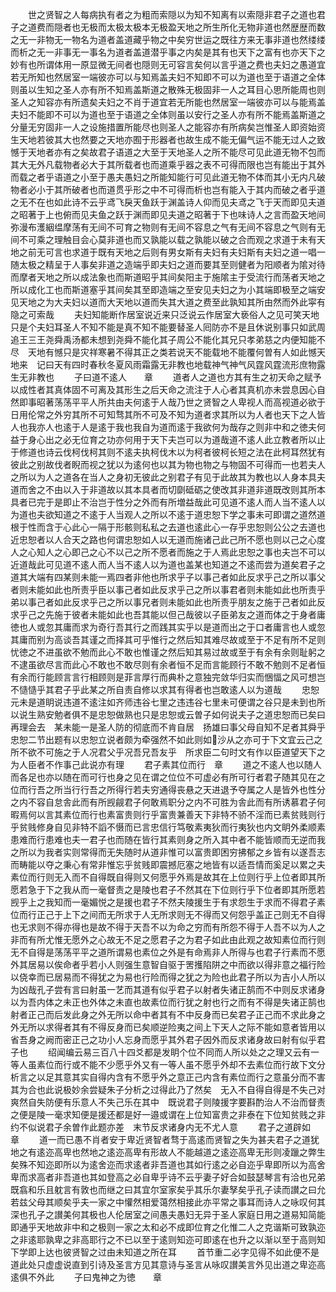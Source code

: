 <!-- { "loadSidebar": true } -->
　　世之贤智之人每病执有者之为粗而索隠以为知不知离有以索隠非君子之道也君子之道费而隠者也无极而太极太极本无极盈天地之所生所化无物非道也然歴歴而数之无一非物无一物名为道者盖道藏乎物之中矣穷世运之既往方来无事非道也然缕缕而析之无一非事无一事名为道者盖道潜乎事之内矣是其有也天下之富有也亦天下之妙有也所谓体用一原显微无间者也隠则无可容言矣何以言乎道之费也夫妇之愚道宜若无所知也然居室一端彼亦可以与知焉盖夫妇不知即不可以为道也至于语道之全体则虽以生知之圣人亦有所不知焉盖斯道之散殊无极固非一人之耳目心思所能周也则圣人之知容亦有所遗矣夫妇之不肖于道宜若无所能也然居室一端彼亦可以与能焉盖夫妇不能即不可以为道也至于语道之全体则虽以安行之圣人亦有所不能焉盖斯道之分量无穷固非一人之设施措置所能尽也则圣人之能容亦有所病矣岂惟圣人即资始资生天地若彼其大也然要之天地亦囿于形器者也故生成不能无偏气运不能无过人之致憾于天地者亦有之矣故君子语道之大至于天地圣人之所不能尽可见此道无物不包而其大无外凡载物者必大于其所载者也而道乘乎器之表不可得而限也岂有能出于其外而载之者乎语道之小至于愚夫愚妇之所能知能行可见此道无物不体而其小无内凡破物者必小于其所破者也而道贯乎形之中不可得而析也岂有能入于其内而破之者乎道之无不在也如此诗不云乎鸢飞戾天鱼跃于渊盖诗人仰而见夫鸢之飞于天而即见夫道之昭著于上也俯而见夫鱼之跃于渊而即见夫道之昭著于下也味诗人之言而盈天地间弥漫布濩絪缊摩荡有无间不可育之物则有无间不容息之气有无间不容息之气则有无间不可乘之理触目会心莫非道也而又孰能以载之孰能以破之合而观之求道于未有天地之前无可言也求道于既有天地之后则有男女斯有夫妇有夫妇斯有夫妇之道一唱一随太极之精呈于人事矣非道之造端乎即夫妇之道而要其至则健者为阳顺者为隂对待而摩者天地之所以成法象也而斯道昭乎其间矣阳主于施隂主于受流行而荡者天地之所以成化工也而斯道塞乎其间矣其至即造端之至安见夫妇之为小其端即极至之端安见天地之为大夫妇以道而大天地以道而失其大道之费至此孰知其所由然而外此寜有隐之可索哉
　　夫妇知能断作居室说近来只泛说云作居室大亵俗人之见可笑天地只是个夫妇耳圣人不知不能是真不知不能要替圣人囘防亦不是且休说别事只如武周追王三王尧舜禹汤都未想到尧舜不能化其子周公不能化其兄只孝弟慈之内便知能不尽　天地有憾只是灾祥寒暑不得其正之类若说天不能载地不能覆何曽有人如此憾天地来　记曰天有四时春秋冬夏风雨霜露无非教也地载神气神气风霆风霆流形庶物露生无非教也
　　子曰道不逺人　　章
　　道者人之道也方其有生之初天命之赋予以成性者其真体固不可离及其形生之后天命之流注于人心者其真机亦未尝息因心自然即事昭著荡荡平平人所共由夫何逺于人哉乃世之贤智之人卑视人而高视道必欲于日用伦常之外穷其所不可知骛其所不可及不知为道者求其所以为人者也天下之人皆人也我亦人也逺于人是逺于我也我自为道而逺于我欲何为哉存之则非中和之徳夫何益于身心出之必无位育之功亦何用于天下夫岂可以为道哉道不逺人此立教者所以止于修道也诗云伐柯伐柯其则不逺夫执柯伐木以为柯者彼柯长短之法在此柯耳然犹有彼此之别故伐者睨而视之犹以为逺何也以其为物也物之与物固不可得而一也若夫人之所以为人之道各在当人之身初无彼此之别君子有见于此故其为教也以人身本具夫道而舍之不由以入于非道故以其本具者而切劘砥砺之使改其非道非道既改则其所本具者已完于是即止不治岂于性分之外而有所増益哉此可见道不逺人而人当不逺人以为道也夫欲知道之不逺于人当观人之所以不逺于道忠恕下学之事未可即谓之道然道根于性而含于心此心一隔于形骸则私私之去道也逺此心一存乎忠恕则公公之去道也近忠恕者以人合天之路也何谓忠恕如人以无道而施诸己此己所不愿也则以己之心度人之心知人之心即己之心不以己之所不愿者而施之于人焉此忠恕之事也夫岂不可以近道哉此可见道不逺人而人当不逺人以为道也盖某也知道之不逺而尝为道矣君子之道其大端有四某则未能一焉四者非他也所求乎子以事己者如此反求乎己之所以事父者则未能如此也所责乎臣以事己者如此反求乎己之所以事君者则未能如此也所责乎弟以事己者如此反求乎己之所以事兄者则未能如此也所责乎朋友之施于己者如此反求乎己之先施于彼者未能如此也吾其能以但己哉彼以子臣弟友之道而体之于身者庸徳也人或忽其庸而求为奇行吾其行之而践其实乎以是道而出之于口者庸言也人或忽其庸而别为高谈吾其谨之而择其可乎惟行之然后知其难尽故或至于不足有所不足则忧徳之不进虽欲不勉而此心不敢也惟谨之然后知其易过故或至于有余有余则耻躬之不逮虽欲尽言而此心不敢也不敢尽则有余者恒不足而言能顾行不敢不勉则不足者恒有余而行能顾言言行相顾则是菲言厚行而典朴之意独完敛华归实而悃愊之风可想岂不慥慥乎其君子乎此某之所自责自修以求其有得者也岂敢逺人以为道哉
　　忠恕元未是道眀说违道不逺注如齐师违谷七里之违违谷七里未可便谓之谷只是未到也所以说生熟安勉者俱不是忠恕做熟也只是忠恕或云曽子如何说夫子之道忠恕而已矣曰再理会去　某未能一是圣人防的彻底而不肯自居　扬雄曰事父母自知不足者其舜乎　忠恕二节出题有以忠恕立说者颇为牵强然不如此则如沙从之亦可于下文宜云己之所不欲不可施之于人况君父乎况吾兄吾友乎　所求臣二句时文有作以臣道望天下之为人臣者不作事己此说亦有理
　　君子素其位而行　章
　　道之不逺人也以随人而各足也亦以随在而可行也身之见在谓之位位不可虚必有所可行者君子随其见在之位而行吾之所当行行吾之所得行若夫穷通得丧悬之天进退予夺属之人是皆外也性分之内不容自怠舎此而有所觊觎君子何敢焉职分之内不可胜为舎此而有所诱慕君子何暇焉何以言其素位而行也素富贵则行乎富贵兼善天下非特不骄不淫而已素贫贱则行乎贫贱修身自见非特不謟不慑而已言忠信行笃敬素夷狄而行夷狄也内文眀外柔顺素患难而行患难也夫一君子也而随在皆行其素则身之所入其中者不能皆顺而无逆而我之所以为我者实则常得而无失随时从道非惟可以富贵即困穷拂郁之乡皆有以遂吾志而畴能以夺之秉心有常非惟忘乎贫贱即震撼厄塞之地皆有以适吾情而奚足以累之夫素位而行则无入而不自得既自得则又何愿乎外焉是故其在上位则行乎上位者即其所愿若急于下之我从而一毫督责之是陵也君子不然其在下位则行乎下位者即其所愿若觊乎上之我知而一毫媚悦之是援也君子不然夫陵援生于有求怨生于求而不得君子素位而行正己于上下之间而无所求于人无所求则无不得而又何怨乎盖正己则无不自得也无求则不得亦得也是故不得于天吾不以为命之穷而有所怨不得于人吾不以为人之非而有所尤惟无愿外之心故无不足之愿君子之为君子如此由此观之故知素位而行则无不自得是荡荡平平之道所谓易也素位之外是有命焉非人所得与也君子行素而不愿外其居易以俟命者乎若小人则强生意智自驱于罟擭陷阱之中而欲以得非意之福行险以侥幸而已居易而不得犹之为易也行险而得之犹之为险也此君子所以为吉小人所以为凶哉孔子尝有言曰射虽一艺而其道有似乎君子以射者失诸正鹄而不中则反求诸身以为吾内体之未正也外体之未直也故素位而行犹之射也行之而有不得是失诸正鹄也射者正己而后发此身之外无所以命中者其有不中反身而已矣君子正己而不求此身之外无所以求得者其有不得反身而已矣顺逆险夷之间上下天人之际不能如意者皆用以省吾身之阙而密正己之功小人忘身而愿乎其外君子因外而反求诸身故曰射有似乎君子也
　　绍闻编云易三百八十四爻都是发眀个位不同而人所以处之之理又云有一等人虽素位而行或不能不少愿乎外又有一等人虽不愿乎外却不去素位而行故下文分析言之以足其意其实自得内含有不愿乎外之意正己内含有素位而行之意虽分而不害其为合也此说极妙余尝疑朱子分析之过得此乃了然矣　无入不自得自得是不失己对爽然自失防便有乐意人不失己乐在其中　既说君子则陵援字要斟酌治人不治而督责之便是陵一毫求知便是援还都是好一邉或谓在上位知富贵之非泰在下位知贫贱之非约不似说君子余曽作此题亦差　末节反求诸身内无不尤人意
　　君子之道辟如　　章
　　道一而已愚不肖者安于卑近贤智者骛于高逺而贤智之失为甚夫君子之道犹地之有逺迩高卑也然地之逺迩高卑有形故人不能越道之逺迩高卑无形则凌躐之弊生矣殊不知迩即所以为逺舍迩而求逺者非吾道也其如行逺之必自迩乎卑即所以为高舍卑而求高者非吾道也其如登高之必自卑乎诗不云乎妻子好合如鼓瑟琴言有洽也兄弟既翕和乐且躭言有敦也而继之曰其宜尔室家矣乎其乐尔妻孥矣乎孔子读而讃之曰允若兹父母其顺矣乎夫一家之中懽然相爱蔼然相接此亦平常之事耳而诗人之咏叹何其深也孔子之讃美何其极也人伦居室之间愚夫愚妇无异于圣人家庭日用之道易知简能即通乎天地故非中和之极则一家之太和必不成即位育之化惟二人之克谐斯可致孰迩之非逺耶孰卑之非高耶行之不已以至于逺则知迩可即逺在也升之以渐以至于高则知下学即上达也彼贤智之过由未知道之所在耳
　　首节重二必字见得不如此便不是道此处只虚虚说直到引诗及圣言方见其意诗与圣言从咏叹讃美言外见出道之卑迩高逺俱不外此
　　子曰鬼神之为徳　　章
